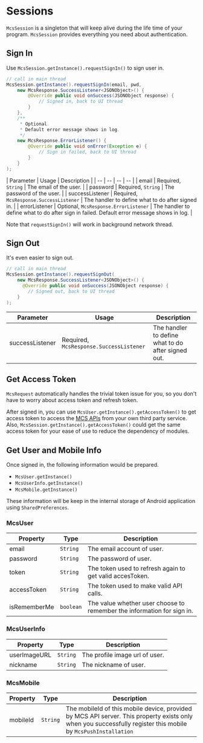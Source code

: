 # Sessions

`McsSession` is a singleton that will keep alive during the life time of your program. `McsSession` provides everything you need about authentication. 

## Sign In

Use `McsSession.getInstance().requestSignIn()` to sign user in. 

```java
// call in main thread
McsSession.getInstance().requestSignIn(email, pwd, 
    new McsResponse.SuccessListener<JSONObject>() {
        @Override public void onSuccess(JSONObject response) {
            // Signed in, back to UI thread
        }
    },
    /**
     * Optional.
     * Default error message shows in log.
     */
    new McsResponse.ErrorListener() {
        @Override public void onError(Exception e) {
            // Sign in failed, back to UI thread
        }
    }
);
```

| Parameter | Usage | Description |
| -- | -- | -- | -- |
| email | Required, `String` | The email of the user. |
| password | Required, `String` | The password of the user. |
| successListener | Required, `McsResponse.SuccessListener` | The handler to define what to do after signed in. |
| errorListener | Optional, `McsResponse.ErrorListener` | The handler to define what to do after sign in failed. Default error message shows in log. |

Note that `requestSignIn()` will work in background network thread.

## Sign Out

It's even easier to sign out. 

```java
// call in main thread
McsSession.getInstance().requestSignOut(
    new McsResponse.SuccessListener<JSONObject>() {
      @Override public void onSuccess(JSONObject response) {
        // Signed out, back to UI thread
    }
);
```

| Parameter | Usage | Description |
| -- | -- | -- |
| successListener | Required, `McsResponse.SuccessListener` | The handler to define what to do after signed out. |

## Get Access Token

`McsRequest` automatically handles the trivial token issue for you, so you don't have to worry about access token and refresh token.

After signed in, you can use `McsUser.getInstance().getAccessToken()` to 
get access token to access the [MCS APIs][mcs-api] from your own third party service. Also, `McsSession.getInstance().getAccessToken()` could get the same access token for your ease of use to reduce the dependency of modules.


## Get User and Mobile Info

Once signed in, the following information would be prepared.

- `McsUser.getInstance()`
- `McsUserInfo.getInstance()`
- `McsMobile.getInstance()`

These information will be keep in the internal storage of Android application using `SharedPreferences`.

### McsUser

| Property | Type | Description |
| -- | -- | -- |
| email | `String` | The email account of user. |
| password | `String` | The password of user. |
| token | `String` | The token used to refresh again to get valid accesToken. |
| accessToken | `String` | The token used to make valid API calls. |
| isRememberMe | `boolean` | The value whether user choose to remember the information for sign in. |

### McsUserInfo

| Property | Type | Description |
| -- | -- | -- |
| userImageURL | `String` | The profile image url of user. |
| nickname | `String` | The nickname of user. |

### McsMobile


| Property | Type | Description |
| -- | -- | -- |
| mobileId | `String` | The mobileId of this mobile device, provided by MCS API server. This property exists only when you successfully register this mobile by `McsPushInstallation` |



[mcs-api]: https://mcs.mediatek.com/resources/latest/api_references/